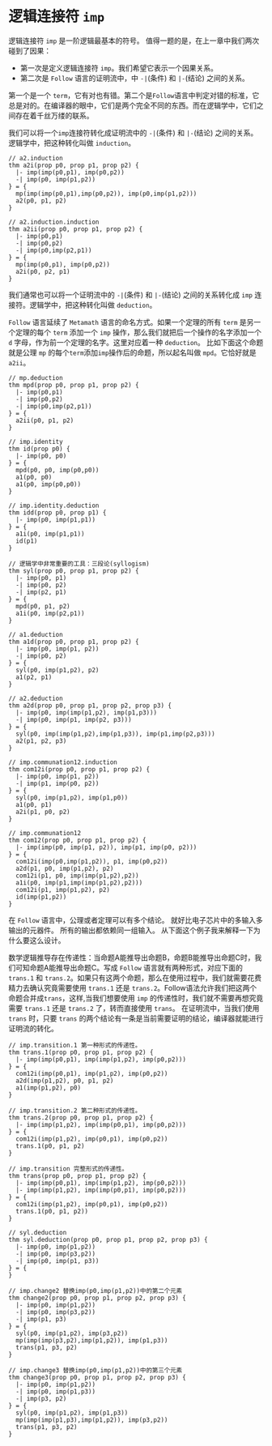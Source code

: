 
# 逻辑连接符 `imp`

逻辑连接符 `imp` 是一阶逻辑最基本的符号。
值得一题的是，在上一章中我们两次碰到了因果：

- 第一次是定义逻辑连接符 `imp`。我们希望它表示一个因果关系。
- 第二次是 `Follow` 语言的证明流中，中 `-|`(条件) 和 `|-`(结论) 之间的关系。

第一个是一个 `term`，它有对也有错。第二个是`Follow`语言中判定对错的标准，它总是对的。在编译器的眼中，它们是两个完全不同的东西。而在逻辑学中，它们之间存在着千丝万缕的联系。

我们可以将一个`imp`连接符转化成证明流中的 `-|`(条件) 和 `|-`(结论) 之间的关系。逻辑学中，把这种转化叫做 `induction`。

```follow
// a2.induction 
thm a2i(prop p0, prop p1, prop p2) {
  |- imp(imp(p0,p1), imp(p0,p2))
  -| imp(p0, imp(p1,p2))
} = {
  mp(imp(imp(p0,p1),imp(p0,p2)), imp(p0,imp(p1,p2)))
  a2(p0, p1, p2)
}
```

```follow
// a2.induction.induction
thm a2ii(prop p0, prop p1, prop p2) {
  |- imp(p0,p1)
  -| imp(p0,p2)
  -| imp(p0,imp(p2,p1))
} = {
  mp(imp(p0,p1), imp(p0,p2))
  a2i(p0, p2, p1)
}
```

我们通常也可以将一个证明流中的 `-|`(条件) 和 `|-`(结论) 之间的关系转化成 `imp` 连接符。逻辑学中，把这种转化叫做 `deduction`。

`Follow` 语言延续了 `Metamath` 语言的命名方式。如果一个定理的所有 `term` 是另一个定理的每个 `term` 添加一个 `imp` 操作，那么我们就把后一个操作的名字添加一个 `d` 字母，作为前一个定理的名字。这里对应着一种 `deduction`。
比如下面这个命题就是公理 `mp` 的每个`term`添加`imp`操作后的命题，所以起名叫做 `mpd`。它恰好就是 `a2ii`。

```follow
// mp.deduction
thm mpd(prop p0, prop p1, prop p2) {
  |- imp(p0,p1)
  -| imp(p0,p2)
  -| imp(p0,imp(p2,p1))
} = {
  a2ii(p0, p1, p2)
}
```

```follow
// imp.identity
thm id(prop p0) {
  |- imp(p0, p0)
} = {
  mpd(p0, p0, imp(p0,p0))
  a1(p0, p0)
  a1(p0, imp(p0,p0))
}
```

```follow
// imp.identity.deduction
thm idd(prop p0, prop p1) {
  |- imp(p0, imp(p1,p1))
} = {
  a1i(p0, imp(p1,p1))
  id(p1)
}
```

```follow
// 逻辑学中非常重要的工具：三段论(syllogism)
thm syl(prop p0, prop p1, prop p2) {
  |- imp(p0, p1)
  -| imp(p0, p2)
  -| imp(p2, p1)
} = {
  mpd(p0, p1, p2)
  a1i(p0, imp(p2,p1))
}
```

```follow
// a1.deduction
thm a1d(prop p0, prop p1, prop p2) {
  |- imp(p0, imp(p1, p2))
  -| imp(p0, p2)
} = {
  syl(p0, imp(p1,p2), p2)
  a1(p2, p1)
}
```

```follow
// a2.deduction
thm a2d(prop p0, prop p1, prop p2, prop p3) {
  |- imp(p0, imp(imp(p1,p2), imp(p1,p3)))
  -| imp(p0, imp(p1, imp(p2, p3)))
} = {
  syl(p0, imp(imp(p1,p2),imp(p1,p3)), imp(p1,imp(p2,p3)))
  a2(p1, p2, p3)
}
```

```follow
// imp.communation12.induction
thm com12i(prop p0, prop p1, prop p2) {
  |- imp(p0, imp(p1, p2))
  -| imp(p1, imp(p0, p2))
} = {
  syl(p0, imp(p1,p2), imp(p1,p0))
  a1(p0, p1)
  a2i(p1, p0, p2)
}
```

```follow
// imp.communation12
thm com12(prop p0, prop p1, prop p2) {
  |- imp(imp(p0, imp(p1, p2)), imp(p1, imp(p0, p2)))
} = {
  com12i(imp(p0,imp(p1,p2)), p1, imp(p0,p2))
  a2d(p1, p0, imp(p1,p2), p2)
  com12i(p1, p0, imp(imp(p1,p2),p2))
  a1i(p0, imp(p1,imp(imp(p1,p2),p2)))
  com12i(p1, imp(p1,p2), p2)
  id(imp(p1,p2))
}
```

在 `Follow` 语言中，公理或者定理可以有多个结论。
就好比电子芯片中的多输入多输出的元器件。
所有的输出都依赖同一组输入。
从下面这个例子我来解释一下为什么要这么设计。

数学逻辑推导存在传递性：当命题A能推导出命题B，命题B能推导出命题C时，我们可知命题A能推导出命题C。写成 `Follow` 语言就有两种形式，对应下面的 `trans.1` 和 `trans.2`。如果只有这两个命题，那么在使用过程中，我们就需要花费精力去确认究竟需要使用 `trans.1` 还是 `trans.2`。Follow语法允许我们把这两个命题合并成`trans`，这样,当我们想要使用 `imp` 的传递性时，我们就不需要再想究竟需要 `trans.1` 还是 `trans.2` 了，转而直接使用 `trans`。
在证明流中，当我们使用 `trans` 时，只要 `trans` 的两个结论有一条是当前需要证明的结论，编译器就能进行证明流的转化。

```follow
// imp.transition.1 第一种形式的传递性。
thm trans.1(prop p0, prop p1, prop p2) {
  |- imp(imp(p0,p1), imp(imp(p1,p2), imp(p0,p2)))
} = {
  com12i(imp(p0,p1), imp(p1,p2), imp(p0,p2))
  a2d(imp(p1,p2), p0, p1, p2)
  a1(imp(p1,p2), p0)
}
```

```follow
// imp.transition.2 第二种形式的传递性。
thm trans.2(prop p0, prop p1, prop p2) {
  |- imp(imp(p1,p2), imp(imp(p0,p1), imp(p0,p2)))
} = {
  com12i(imp(p1,p2), imp(p0,p1), imp(p0,p2))
  trans.1(p0, p1, p2)
}
```

```follow
// imp.transition 完整形式的传递性。
thm trans(prop p0, prop p1, prop p2) {
  |- imp(imp(p0,p1), imp(imp(p1,p2), imp(p0,p2)))
  |- imp(imp(p1,p2), imp(imp(p0,p1), imp(p0,p2)))
} = {
  com12i(imp(p1,p2), imp(p0,p1), imp(p0,p2))
  trans.1(p0, p1, p2))
}
```

```follow
// syl.deduction
thm syl.deduction(prop p0, prop p1, prop p2, prop p3) {
  |- imp(p0, imp(p1,p2))
  -| imp(p0, imp(p3,p2))
  -| imp(p0, imp(p1, p3))
} = {
}
```

```follow 
// imp.change2 替换imp(p0,imp(p1,p2))中的第二个元素
thm change2(prop p0, prop p1, prop p2, prop p3) {
  |- imp(p0, imp(p1,p2))
  -| imp(p0, imp(p3,p2))
  -| imp(p1, p3)
} = {
  syl(p0, imp(p1,p2), imp(p3,p2))
  mp(imp(imp(p3,p2),imp(p1,p2)), imp(p1,p3))
  trans(p1, p3, p2)
}
```

```follow
// imp.change3 替换imp(p0,imp(p1,p2))中的第三个元素
thm change3(prop p0, prop p1, prop p2, prop p3) {
  |- imp(p0, imp(p1,p2))
  -| imp(p0, imp(p1,p3))
  -| imp(p3, p2)
} = {
  syl(p0, imp(p1,p2), imp(p1,p3))
  mp(imp(imp(p1,p3),imp(p1,p2)), imp(p3,p2))
  trans(p1, p3, p2)
}
```